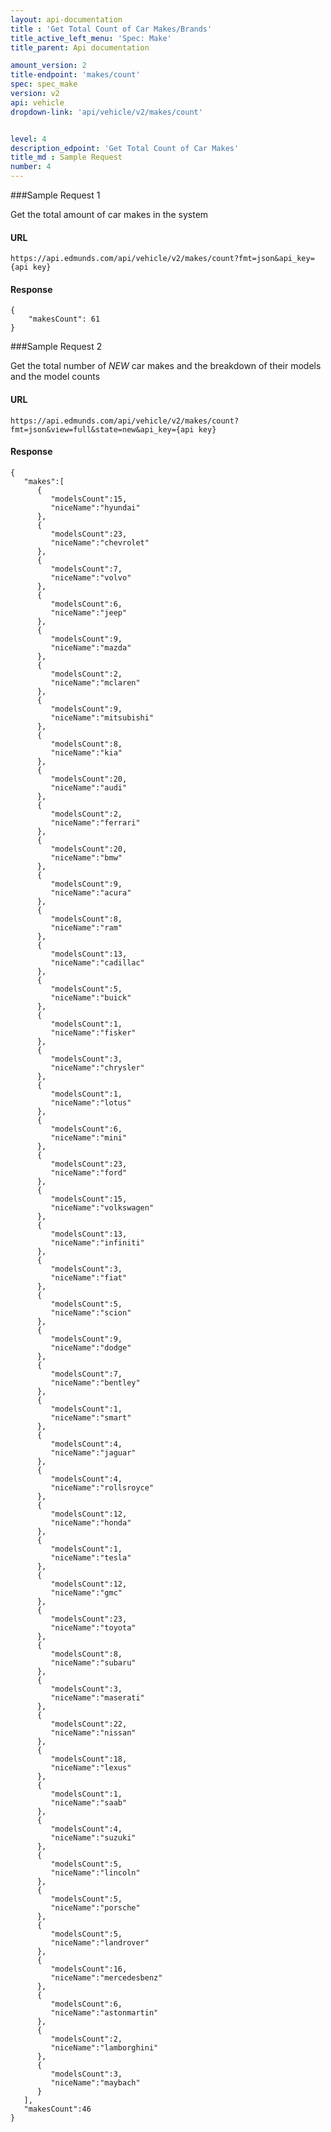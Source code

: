```yaml
---
layout: api-documentation
title : 'Get Total Count of Car Makes/Brands'
title_active_left_menu: 'Spec: Make'
title_parent: Api documentation

amount_version: 2
title-endpoint: 'makes/count'
spec: spec_make
version: v2
api: vehicle
dropdown-link: 'api/vehicle/v2/makes/count'


level: 4
description_edpoint: 'Get Total Count of Car Makes'
title_md : Sample Request
number: 4
---
```


###Sample Request 1

Get the total amount of car makes in the system

#### URL

	https://api.edmunds.com/api/vehicle/v2/makes/count?fmt=json&api_key={api key}

#### Response

	{
		"makesCount": 61
	}

###Sample Request 2

Get the total number of _NEW_ car makes and the breakdown of their models and the model counts

#### URL

	https://api.edmunds.com/api/vehicle/v2/makes/count?fmt=json&view=full&state=new&api_key={api key}

#### Response

	{
	   "makes":[
	      {
	         "modelsCount":15,
	         "niceName":"hyundai"
	      },
	      {
	         "modelsCount":23,
	         "niceName":"chevrolet"
	      },
	      {
	         "modelsCount":7,
	         "niceName":"volvo"
	      },
	      {
	         "modelsCount":6,
	         "niceName":"jeep"
	      },
	      {
	         "modelsCount":9,
	         "niceName":"mazda"
	      },
	      {
	         "modelsCount":2,
	         "niceName":"mclaren"
	      },
	      {
	         "modelsCount":9,
	         "niceName":"mitsubishi"
	      },
	      {
	         "modelsCount":8,
	         "niceName":"kia"
	      },
	      {
	         "modelsCount":20,
	         "niceName":"audi"
	      },
	      {
	         "modelsCount":2,
	         "niceName":"ferrari"
	      },
	      {
	         "modelsCount":20,
	         "niceName":"bmw"
	      },
	      {
	         "modelsCount":9,
	         "niceName":"acura"
	      },
	      {
	         "modelsCount":8,
	         "niceName":"ram"
	      },
	      {
	         "modelsCount":13,
	         "niceName":"cadillac"
	      },
	      {
	         "modelsCount":5,
	         "niceName":"buick"
	      },
	      {
	         "modelsCount":1,
	         "niceName":"fisker"
	      },
	      {
	         "modelsCount":3,
	         "niceName":"chrysler"
	      },
	      {
	         "modelsCount":1,
	         "niceName":"lotus"
	      },
	      {
	         "modelsCount":6,
	         "niceName":"mini"
	      },
	      {
	         "modelsCount":23,
	         "niceName":"ford"
	      },
	      {
	         "modelsCount":15,
	         "niceName":"volkswagen"
	      },
	      {
	         "modelsCount":13,
	         "niceName":"infiniti"
	      },
	      {
	         "modelsCount":3,
	         "niceName":"fiat"
	      },
	      {
	         "modelsCount":5,
	         "niceName":"scion"
	      },
	      {
	         "modelsCount":9,
	         "niceName":"dodge"
	      },
	      {
	         "modelsCount":7,
	         "niceName":"bentley"
	      },
	      {
	         "modelsCount":1,
	         "niceName":"smart"
	      },
	      {
	         "modelsCount":4,
	         "niceName":"jaguar"
	      },
	      {
	         "modelsCount":4,
	         "niceName":"rollsroyce"
	      },
	      {
	         "modelsCount":12,
	         "niceName":"honda"
	      },
	      {
	         "modelsCount":1,
	         "niceName":"tesla"
	      },
	      {
	         "modelsCount":12,
	         "niceName":"gmc"
	      },
	      {
	         "modelsCount":23,
	         "niceName":"toyota"
	      },
	      {
	         "modelsCount":8,
	         "niceName":"subaru"
	      },
	      {
	         "modelsCount":3,
	         "niceName":"maserati"
	      },
	      {
	         "modelsCount":22,
	         "niceName":"nissan"
	      },
	      {
	         "modelsCount":18,
	         "niceName":"lexus"
	      },
	      {
	         "modelsCount":1,
	         "niceName":"saab"
	      },
	      {
	         "modelsCount":4,
	         "niceName":"suzuki"
	      },
	      {
	         "modelsCount":5,
	         "niceName":"lincoln"
	      },
	      {
	         "modelsCount":5,
	         "niceName":"porsche"
	      },
	      {
	         "modelsCount":5,
	         "niceName":"landrover"
	      },
	      {
	         "modelsCount":16,
	         "niceName":"mercedesbenz"
	      },
	      {
	         "modelsCount":6,
	         "niceName":"astonmartin"
	      },
	      {
	         "modelsCount":2,
	         "niceName":"lamborghini"
	      },
	      {
	         "modelsCount":3,
	         "niceName":"maybach"
	      }
	   ],
	   "makesCount":46
	}

